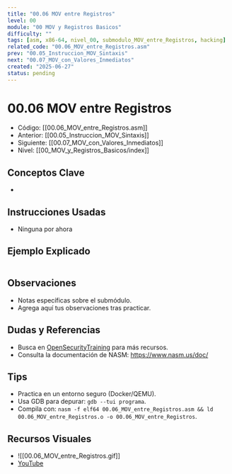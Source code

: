 ```yaml
---
title: "00.06 MOV entre Registros"
level: 00
module: "00 MOV y Registros Basicos"
difficulty: ""
tags: [asm, x86-64, nivel_00, submodulo_MOV_entre_Registros, hacking]
related_code: "00.06_MOV_entre_Registros.asm"
prev: "00.05_Instruccion_MOV_Sintaxis"
next: "00.07_MOV_con_Valores_Inmediatos"
created: "2025-06-27"
status: pending
---
```


# 00.06 MOV entre Registros

- Código: [[00.06_MOV_entre_Registros.asm]]  
- Anterior: [[00.05_Instruccion_MOV_Sintaxis]]  
- Siguiente: [[00.07_MOV_con_Valores_Inmediatos]]  
- Nivel: [[00_MOV_y_Registros_Basicos/index]]  

## Conceptos Clave
- 

## Instrucciones Usadas
- Ninguna por ahora

## Ejemplo Explicado
```asm

```

## Observaciones
- Notas específicas sobre el submódulo.
- Agrega aquí tus observaciones tras practicar.

## Dudas y Referencias
- Busca en [OpenSecurityTraining](https://opensecuritytraining.info/) para más recursos.
- Consulta la documentación de NASM: https://www.nasm.us/doc/

## Tips
- Practica en un entorno seguro (Docker/QEMU).
- Usa GDB para depurar: `gdb --tui programa`.
- Compila con: `nasm -f elf64 00.06_MOV_entre_Registros.asm && ld 00.06_MOV_entre_Registros.o -o 00.06_MOV_entre_Registros`.

## Recursos Visuales
- ![[00.06_MOV_entre_Registros.gif]]  
- [YouTube](https://youtube.com/placeholder)
